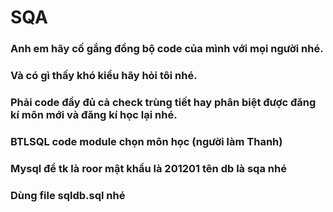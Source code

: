 # SQA

### Anh em hãy cố gắng đồng bộ code của mình với mọi người nhé.
### Và có gì thấy khó kiểu hãy hỏi tôi nhé.
### Phải code đầy đủ cả check trùng tiết hay phân biệt được đăng kí môn mới và đăng kí học lại nhé.
### BTLSQL code module chọn môn học (người làm Thanh)
### Mysql để tk là roor mật khẩu là 201201 tên db là sqa nhé
### Dùng file sqldb.sql nhé
